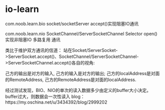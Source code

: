 # io-learn
<p>
com.noob.learn.bio  socket/socketServer accept()实现阻塞IO通讯
<p>
 com.noob.learn.nio  SocketChannel/ServerSocketChannel Selector open() 实现非阻塞IO 多路复用 通讯 

<p>
类比于维护双方通讯的信道：
站在Socket/ServerSocket->ServerSocket.accept()、SocketChannel/ServerSocketChannel->ServerSocketChannel.accept()各自的视角:
<p>己方的输出是对方的输入, 己方的输入是对方的输出; 己方的localAddress是对面的RemoteAddress, 己方的RemoteAddress是对面的localAddress.
<p> 经过测试发现，BIO、NIO的单次的读入数据多少由定义的buffer大小决定。buffer过大，则数据会一次性读入
blog：
https://my.oschina.net/u/3434392/blog/2999202